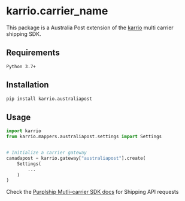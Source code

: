 # karrio.carrier_name

This package is a Australia Post extension of the [karrio](https://pypi.org/project/karrio) multi carrier shipping SDK.

## Requirements

`Python 3.7+`

## Installation

```bash
pip install karrio.australiapost
```

## Usage

```python
import karrio
from karrio.mappers.australiapost.settings import Settings


# Initialize a carrier gateway
canadapost = karrio.gateway["australiapost"].create(
    Settings(
        ...
    )
)
```

Check the [Purplship Mutli-carrier SDK docs](https://sdk.karrio.com) for Shipping API requests
